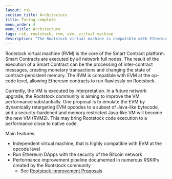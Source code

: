 ```yaml
---
layout: rsk
section_title: Architecture
title: Turing complete
menu_order: 4
menu_title: Architecture
tags: rsk, rootstock, rvm, evm, virtual machine
description: "The Rootstock virtual machine is compatible with Ethereum Virtual machine at an opcode level."
---
```


Rootstock virtual machine (RVM) is the core of the Smart Contract platform. Smart Contracts are executed by all network full nodes. The result of the execution of a Smart Contract can be the processing of inter-contract messages, creating monetary transactions and changing the state of contract-persistent memory. The RVM is compatible with EVM at the op-code level, allowing Ethereum contracts to run flawlessly on Rootstock.

Currently, the VM is executed by interpretation. In a future network upgrade, the Rootstock community is aiming to improve the VM performance substantially. One proposal is to emulate the EVM by dynamically retargeting EVM opcodes to a subset of Java-like bytecode, and a security-hardened and memory restricted Java-like VM will become the new VM (RVM2). This may bring Rootstock code execution to a performance close to native code.

Main features:

* Independent virtual machine, that is highly compatible with EVM at the opcode level
* Run Ethereum DApps with the security of the Bitcoin network
* Performance improvement pipeline documented in numerous RSKIPs created by the Rootstock community
  * See [Rootstock Improvement Proposals](https://github.com/rsksmart/RSKIPs)
